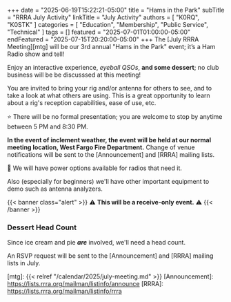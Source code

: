 +++
date = "2025-06-19T15:22:21-05:00"
title = "Hams in the Park" 
subTitle = "RRRA July Activity"
linkTitle = "July Activity"
authors = [ "K0RQ", "K0STK" ]
categories = [ "Education", "Membership", "Public Service", "Technical" ]
tags = []
featured = "2025-07-01T01:00:00-05:00"
endFeatured = "2025-07-15T20:20:00-05:00"
+++
The [July RRRA Meeting][mtg] will be our 3rd annual "Hams in the Park"
event; it’s a Ham Radio show and tell!

Enjoy an interactive experience, *eyeball QSOs*, **and some
dessert**; no club business will be be discusssed at this meeting!
 <!--more-->

You are invited to bring your rig and/or antenna for others to see, and
to take a look at what others are using. This is a great opportunity to
learn about a rig's reception capabilities, ease of use, etc.

:star: There will be no formal presentation; you are welcome to stop by anytime
between 5 PM and 8:30 PM.

**In the event of inclement weather, the event will be held at our
normal meeting location, West Fargo Fire Department.** Change of venue
notifications will be sent to the [Announcement] and [RRRA] mailing
lists.

:electric_plug: We will have power options available for radios that
need it.

Also (especially for beginners) we'll have other important equipment to
demo such as antenna analyzers.

{{< banner class="alert" >}}
:warning: **This will be a receive-only event.** :warning:
{{< /banner >}}

### Dessert Head Count

Since ice cream and pie ***are*** involved, we'll need a head count.

An RSVP request will be sent to the [Announcement] and [RRRA] mailing
lists in July. 

[mtg]: {{< relref "/calendar/2025/july-meeting.md" >}}
[Announcement]: https://lists.rrra.org/mailman/listinfo/announce
[RRRA]: https://lists.rrra.org/mailman/listinfo/rrra
